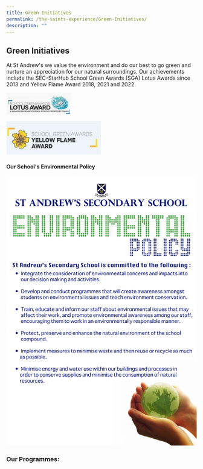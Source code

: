 ```yaml
---
title: Green Initiatives
permalink: /the-saints-experience/Green-Initiatives/
description: ""
---
```

## Green Initiatives

At St Andrew's we value the environment and do our best to go green and nurture an appreciation for our natural surroundings. Our achievements include the SEC-StarHub School Green Awards (SGA) Lotus Awards since 2013 and Yellow Flame Award 2018, 2021 and 2022.

![](/images/lotus-award.jpeg)

![](/images/yellowflame.jpeg)

#### **Our School's Environmental Policy**

![](/images/school%20environment%20policy%20poster%202014.jpeg)

### Our Programmes: